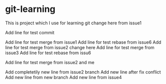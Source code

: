 # git-learning
This is project which I use for learning git change here from issue1

Add line for test commit

Add line for test merge from issue1
Add line for test rebase from issue6
Add line for test merge from issue2 change here
Add line for test merge from issue3
Add line for test rebase from issu6

Add line for test merge from issue2 and me

Add completetily new line from issue2 branch
Add new line after fix conflict
Add new line from new branch
Add new line from issue4